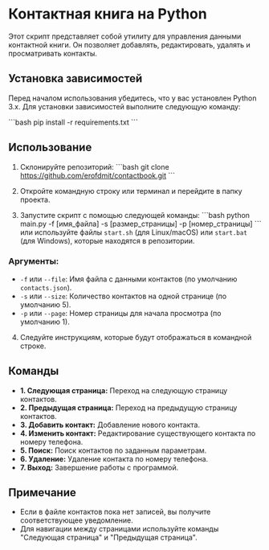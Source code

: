 # Контактная книга на Python

Этот скрипт представляет собой утилиту для управления данными контактной книги. Он позволяет добавлять, редактировать, удалять и просматривать контакты.

## Установка зависимостей

Перед началом использования убедитесь, что у вас установлен Python 3.x. Для установки зависимостей выполните следующую команду:

\```bash
pip install -r requirements.txt
\```

## Использование

1. Склонируйте репозиторий:
\```bash
git clone https://github.com/erofdmit/contactbook.git
\```

2. Откройте командную строку или терминал и перейдите в папку проекта.

3. Запустите скрипт с помощью следующей команды:
\```bash
python main.py -f [имя_файла] -s [размер_страницы] -p [номер_страницы]
\```
или используйте файлы `start.sh` (для Linux/macOS) или `start.bat` (для Windows), которые находятся в репозитории.

### Аргументы:
- `-f` или `--file`: Имя файла с данными контактов (по умолчанию `contacts.json`).
- `-s` или `--size`: Количество контактов на одной странице (по умолчанию 5).
- `-p` или `--page`: Номер страницы для начала просмотра (по умолчанию 1).

4. Следуйте инструкциям, которые будут отображаться в командной строке.

## Команды

- **1. Следующая страница:** Переход на следующую страницу контактов.
- **2. Предыдущая страница:** Переход на предыдущую страницу контактов.
- **3. Добавить контакт:** Добавление нового контакта.
- **4. Изменить контакт:** Редактирование существующего контакта по номеру телефона.
- **5. Поиск:** Поиск контактов по заданным параметрам.
- **6. Удаление:** Удаление контакта по номеру телефона.
- **7. Выход:** Завершение работы с программой.

## Примечание

- Если в файле контактов пока нет записей, вы получите соответствующее уведомление.
- Для навигации между страницами используйте команды "Следующая страница" и "Предыдущая страница".
